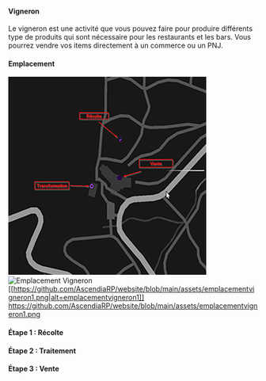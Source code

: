 #### **Vigneron**
Le vigneron est une activité que vous pouvez faire pour produire différents type de produits qui sont nécessaire pour les restaurants et les bars. Vous pourrez vendre vos items directement à un commerce ou un PNJ.

#### **Emplacement**
![Emplacement Vigneron](/assets/emplacementvigneron1.png)
![Emplacement Vigneron](https://i.imgur.com/zgFCJmR.png)
[[https://github.com/AscendiaRP/website/blob/main/assets/emplacementvigneron1.png|alt=emplacementvigneron1]]
https://github.com/AscendiaRP/website/blob/main/assets/emplacementvigneron1.png

#### **Étape 1 : Récolte**

#### **Étape 2 : Traitement**



#### **Étape 3 : Vente**


